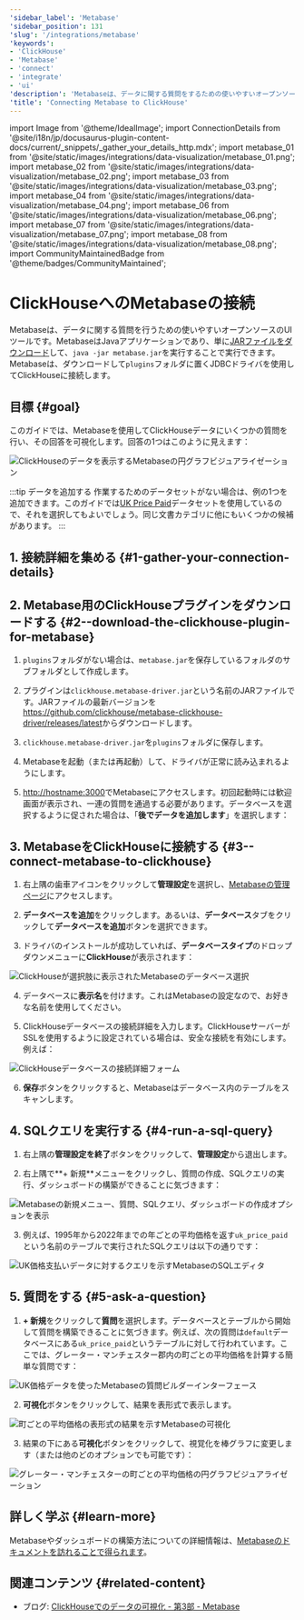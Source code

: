 ```yaml
---
'sidebar_label': 'Metabase'
'sidebar_position': 131
'slug': '/integrations/metabase'
'keywords':
- 'ClickHouse'
- 'Metabase'
- 'connect'
- 'integrate'
- 'ui'
'description': 'Metabaseは、データに関する質問をするための使いやすいオープンソースUIツールです。'
'title': 'Connecting Metabase to ClickHouse'
---
```


import Image from '@theme/IdealImage';
import ConnectionDetails from '@site/i18n/jp/docusaurus-plugin-content-docs/current/_snippets/_gather_your_details_http.mdx';
import metabase_01 from '@site/static/images/integrations/data-visualization/metabase_01.png';
import metabase_02 from '@site/static/images/integrations/data-visualization/metabase_02.png';
import metabase_03 from '@site/static/images/integrations/data-visualization/metabase_03.png';
import metabase_04 from '@site/static/images/integrations/data-visualization/metabase_04.png';
import metabase_06 from '@site/static/images/integrations/data-visualization/metabase_06.png';
import metabase_07 from '@site/static/images/integrations/data-visualization/metabase_07.png';
import metabase_08 from '@site/static/images/integrations/data-visualization/metabase_08.png';
import CommunityMaintainedBadge from '@theme/badges/CommunityMaintained';


# ClickHouseへのMetabaseの接続

<CommunityMaintainedBadge/>

Metabaseは、データに関する質問を行うための使いやすいオープンソースのUIツールです。MetabaseはJavaアプリケーションであり、単に<a href="https://www.metabase.com/start/oss/jar" target="_blank">JARファイルをダウンロード</a>して、`java -jar metabase.jar`を実行することで実行できます。Metabaseは、ダウンロードして`plugins`フォルダに置くJDBCドライバを使用してClickHouseに接続します。

## 目標 {#goal}

このガイドでは、Metabaseを使用してClickHouseデータにいくつかの質問を行い、その回答を可視化します。回答の1つはこのように見えます：

<Image size="md" img={metabase_08} alt="ClickHouseのデータを表示するMetabaseの円グラフビジュアライゼーション" border />
<p/>

:::tip データを追加する
作業するためのデータセットがない場合は、例の1つを追加できます。このガイドでは[UK Price Paid](/getting-started/example-datasets/uk-price-paid.md)データセットを使用しているので、それを選択してもよいでしょう。同じ文書カテゴリに他にもいくつかの候補があります。
:::

## 1. 接続詳細を集める {#1-gather-your-connection-details}
<ConnectionDetails />

## 2. Metabase用のClickHouseプラグインをダウンロードする {#2--download-the-clickhouse-plugin-for-metabase}

1. `plugins`フォルダがない場合は、`metabase.jar`を保存しているフォルダのサブフォルダとして作成します。

2. プラグインは`clickhouse.metabase-driver.jar`という名前のJARファイルです。JARファイルの最新バージョンを<a href="https://github.com/clickhouse/metabase-clickhouse-driver/release" target="_blank">https://github.com/clickhouse/metabase-clickhouse-driver/releases/latest</a>からダウンロードします。

3. `clickhouse.metabase-driver.jar`を`plugins`フォルダに保存します。

4. Metabaseを起動（または再起動）して、ドライバが正常に読み込まれるようにします。

5. <a href="http://localhost:3000/" target="_blank">http://hostname:3000</a>でMetabaseにアクセスします。初回起動時には歓迎画面が表示され、一連の質問を通過する必要があります。データベースを選択するように促された場合は、「**後でデータを追加します**」を選択します：

## 3. MetabaseをClickHouseに接続する {#3--connect-metabase-to-clickhouse}

1. 右上隅の歯車アイコンをクリックして**管理設定**を選択し、<a href="http://localhost:3000/admin/settings/setup" target="_blank">Metabaseの管理ページ</a>にアクセスします。

2. **データベースを追加**をクリックします。あるいは、**データベース**タブをクリックして**データベースを追加**ボタンを選択できます。

3. ドライバのインストールが成功していれば、**データベースタイプ**のドロップダウンメニューに**ClickHouse**が表示されます：

<Image size="md" img={metabase_01} alt="ClickHouseが選択肢に表示されたMetabaseのデータベース選択" border />

4. データベースに**表示名**を付けます。これはMetabaseの設定なので、お好きな名前を使用してください。

5. ClickHouseデータベースの接続詳細を入力します。ClickHouseサーバーがSSLを使用するように設定されている場合は、安全な接続を有効にします。例えば：

<Image size="md" img={metabase_02} alt="ClickHouseデータベースの接続詳細フォーム" border />

6. **保存**ボタンをクリックすると、Metabaseはデータベース内のテーブルをスキャンします。

## 4. SQLクエリを実行する {#4-run-a-sql-query}

1. 右上隅の**管理設定を終了**ボタンをクリックして、**管理設定**から退出します。

2. 右上隅で**+ 新規**メニューをクリックし、質問の作成、SQLクエリの実行、ダッシュボードの構築ができることに気づきます：

<Image size="sm" img={metabase_03} alt="Metabaseの新規メニュー、質問、SQLクエリ、ダッシュボードの作成オプションを表示" border />

3. 例えば、1995年から2022年までの年ごとの平均価格を返す`uk_price_paid`という名前のテーブルで実行されたSQLクエリは以下の通りです：

<Image size="md" img={metabase_04} alt="UK価格支払いデータに対するクエリを示すMetabaseのSQLエディタ" border />

## 5. 質問をする {#5-ask-a-question}

1. **+ 新規**をクリックして**質問**を選択します。データベースとテーブルから開始して質問を構築できることに気づきます。例えば、次の質問は`default`データベースにある`uk_price_paid`というテーブルに対して行われています。ここでは、グレーター・マンチェスター郡内の町ごとの平均価格を計算する簡単な質問です：

<Image size="md" img={metabase_06} alt="UK価格データを使ったMetabaseの質問ビルダーインターフェース" border />

2. **可視化**ボタンをクリックして、結果を表形式で表示します。

<Image size="md" img={metabase_07} alt="町ごとの平均価格の表形式の結果を示すMetabaseの可視化" border />

3. 結果の下にある**可視化**ボタンをクリックして、視覚化を棒グラフに変更します（または他のどのオプションでも可能です）：

<Image size="md" img={metabase_08} alt="グレーター・マンチェスターの町ごとの平均価格の円グラフビジュアライゼーション" border />

## 詳しく学ぶ {#learn-more}

Metabaseやダッシュボードの構築方法についての詳細情報は、<a href="https://www.metabase.com/docs/latest/" target="_blank">Metabaseのドキュメントを訪れることで得られます</a>。

## 関連コンテンツ {#related-content}

- ブログ: [ClickHouseでのデータの可視化 - 第3部 - Metabase](https://clickhouse.com/blog/visualizing-data-with-metabase)
